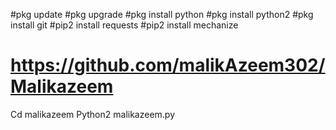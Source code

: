 #pkg update
#pkg upgrade
#pkg install python
#pkg install python2
#pkg install git
#pip2 install requests
#pip2 install mechanize
# https://github.com/malikAzeem302/Malikazeem
Cd malikazeem
Python2 malikazeem.py
